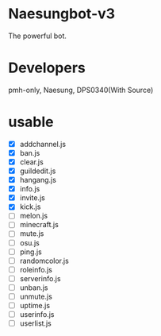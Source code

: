 # Naesungbot-v3
The powerful bot.

#  Developers
pmh-only, Naesung, DPS0340(With Source)

# usable
- [x] addchannel.js
- [x] ban.js
- [x] clear.js
- [x] guildedit.js
- [x] hangang.js
- [x] info.js
- [x] invite.js
- [x] kick.js
- [ ] melon.js
- [ ] minecraft.js
- [ ] mute.js
- [ ] osu.js
- [ ] ping.js
- [ ] randomcolor.js
- [ ] roleinfo.js
- [ ] serverinfo.js
- [ ] unban.js
- [ ] unmute.js
- [ ] uptime.js
- [ ] userinfo.js
- [ ] userlist.js

